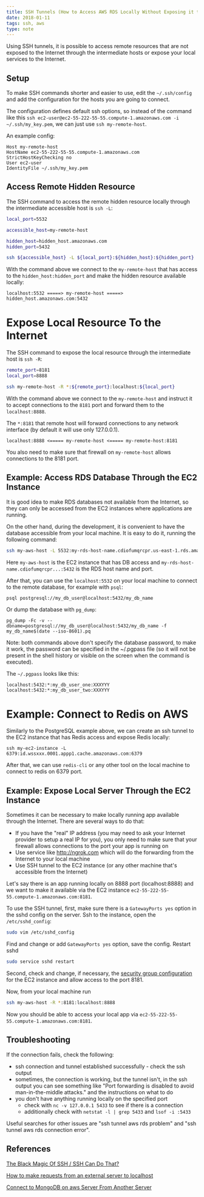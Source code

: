 ```yaml
---
title: SSH Tunnels (How to Access AWS RDS Locally Without Exposing it to Internet)
date: 2018-01-11
tags: ssh, aws
type: note
---
```


Using SSH tunnels, it is possible to access remote resources that are not exposed to the Internet through the intermediate hosts or expose your local services to the Internet.
<!-- more -->

## Setup

To make SSH commands shorter and easier to use, edit the `~/.ssh/config` and add the configuration for the hosts you are going to connect.

The configuration defines default ssh options, so instead of the command like this `ssh ec2-user@ec2-55-222-55-55.compute-1.amazonaws.com -i ~/.ssh/my_key.pem`, we can just use `ssh my-remote-host`.

An example config:

```text
Host my-remote-host
HostName ec2-55-222-55-55.compute-1.amazonaws.com
StrictHostKeyChecking no
User ec2-user
IdentityFile ~/.ssh/my_key.pem
```

## Access Remote Hidden Resource

The SSH command to access the remote hidden resource locally through the intermediate accessible host is `ssh -L`:

```bash
local_port=5532

accessible_host=my-remote-host

hidden_host=hidden_host.amazonaws.com
hidden_port=5432

ssh ${accessible_host} -L ${local_port}:${hidden_host}:${hidden_port}
```

With the command above we connect to the `my-remote-host` that has access to the `hidden_host:hidden_port` and make the hidden resource available locally:

```text
localhost:5532 =====> my-remote-host =====> hidden_host.amazonaws.com:5432
```

# Expose Local Resource To the Internet

The SSH command to expose the local resource through the intermediate host is `ssh -R`:

```bash
remote_port=8181
local_port=8888

ssh my-remote-host -R *:${remote_port}:localhost:${local_port}
```

With the command above we connect to the `my-remote-host` and instruct it to accept connections to the `8181` port and forward them to the `localhost:8888`.

The `*:8181` that remote host will forward connections to any network interface (by default it will use only 127.0.0.1).

```text
localhost:8888 <===== my-remote-host <===== my-remote-host:8181
```

You also need to make sure that firewall on `my-remote-host` allows connections to the 8181 port.


## Example: Access RDS Database Through the EC2 Instance

It is good idea to make RDS databases not available from the Internet, so they can only be accessed from the EC2 instances where applications are running.

On the other hand, during the development, it is convenient to have the database accessible from your local machine.
It is easy to do it, running the following command:

```bash
ssh my-aws-host -L 5532:my-rds-host-name.cdiofumqrcpr.us-east-1.rds.amazonaws.com:5432
```

Here `my-aws-host` is the EC2 instance that has DB access and `my-rds-host-name.cdiofumqrcpr...:5432` is the RDS host name and port.

After that, you can use the `localhost:5532` on your local machine to connect to the remote database, for example with `psql`:

```
psql postgresql://my_db_user@localhost:5432/my_db_name
```

Or dump the database with `pg_dump`:

```
pg_dump -Fc -v --dbname=postgresql://my_db_user@localhost:5432/my_db_name -f my_db_name$(date --iso-8601).pq
```

Note: both commands above don't specify the database password, to make it work, the password can be specified in the ~/.pgpass file (so it will not be present in the shell history or visible on the screen when the command is executed).

The `~/.pgpass` looks like this:

```
localhost:5432:*:my_db_user_one:XXXYYY
localhost:5432:*:my_db_user_two:XXXYYY
```

# Example: Connect to Redis on AWS

Similarly to the PostgreSQL example above, we can create an ssh tunnel to the EC2 instance that has Redis access and expose Redis locally:

```
ssh my-ec2-instance -L 6379:id.wssxxx.0001.appp1.cache.amazonaws.com:6379
```

After that, we can use `redis-cli` or any other tool on the local machine to connect to redis on 6379 port.


## Example: Expose Local Server Through the EC2 Instance

Sometimes it can be necessary to make locally running app available through the Internet.
There are several ways to do that:

- If you have the "real" IP address (you may need to ask your Internet provider to setup a real IP for you), you only need to make sure that your firewall allows connections to the port your app is running on
- Use service like http://ngrok.com which will do the forwarding from the Internet to your local machine
- Use SSH tunnel to the EC2 instance (or any other machine that's accessible from the Internet)

Let's say there is an app running locally on 8888 port (localhost:8888) and we want to make it available via the EC2 instance `ec2-55-222-55-55.compute-1.amazonaws.com:8181`.

To use the SSH tunnel, first, make sure there is a `GatewayPorts yes` option in the sshd config on the server.
Ssh to the instance, open the `/etc/sshd_config`:

```bash
sudo vim /etc/sshd_config
```

Find and change or add `GatewayPorts yes` option, save the config.
Restart sshd

```bash
sudo service sshd restart
```

Second, check and change, if necessary, the [security group configuration](https://docs.aws.amazon.com/AWSEC2/latest/UserGuide/using-network-security.html) for the EC2 instance and allow access to the port 8181.

Now, from your local machine run

```bash
ssh my-aws-host -R *:8181:localhost:8888
```

Now you should be able to access your local app via `ec2-55-222-55-55.compute-1.amazonaws.com:8181`.

## Troubleshooting

If the connection fails, check the following:

- ssh connection and tunnel established successfully - check the ssh output
- sometimes, the connection is working, but the tunnel isn't, in the ssh output you can see something like "Port forwarding is disabled to avoid man-in-the-middle attacks." and the instructions on what to do
- you don't have anything running locally on the specified port
  - check with `nc -v 127.0.0.1 5433` to see if there is a connection
  - additionally check with `netstat -l | grep 5433` and `lsof -i :5433`

Useful searches for other issues are "ssh tunnel aws rds problem" and "ssh tunnel aws rds connection error".

## References

[The Black Magic Of SSH / SSH Can Do That?](https://vimeo.com/54505525)

[How to make requests from an external server to localhost](https://stackoverflow.com/q/46956396/4612064)

[Connect to MongoDB on aws Server From Another Server](https://stackoverflow.com/a/44208214/4612064)
